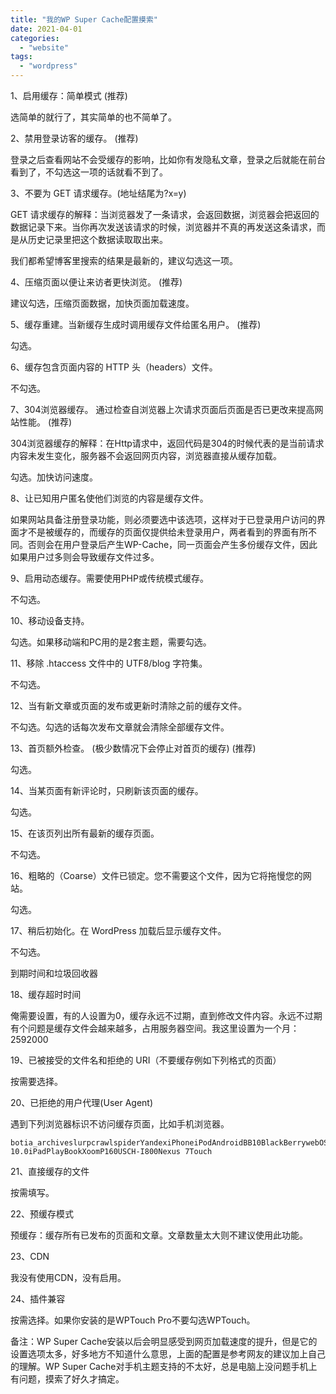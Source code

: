 ```yaml
---
title: "我的WP Super Cache配置摸索"
date: 2021-04-01
categories: 
  - "website"
tags: 
  - "wordpress"
---
```


1、启用缓存：简单模式 (推荐)

选简单的就行了，其实简单的也不简单了。

2、禁用登录访客的缓存。 (推荐)

登录之后查看网站不会受缓存的影响，比如你有发隐私文章，登录之后就能在前台看到了，不勾选这一项的话就看不到了。

3、不要为 GET 请求缓存。(地址结尾为?x=y)

GET 请求缓存的解释：当浏览器发了一条请求，会返回数据，浏览器会把返回的数据记录下来。当你再次发送该请求的时候，浏览器并不真的再发送这条请求，而是从历史记录里把这个数据读取取出来。

我们都希望博客里搜索的结果是最新的，建议勾选这一项。

4、压缩页面以便让来访者更快浏览。 (推荐)

建议勾选，压缩页面数据，加快页面加载速度。

5、缓存重建。当新缓存生成时调用缓存文件给匿名用户。 (推荐)

勾选。

6、缓存包含页面内容的 HTTP 头（headers）文件。

不勾选。

7、304浏览器缓存。 通过检查自浏览器上次请求页面后页面是否已更改来提高网站性能。 (推荐)

304浏览器缓存的解释：在Http请求中，返回代码是304的时候代表的是当前请求内容未发生变化，服务器不会返回网页内容，浏览器直接从缓存加载。

勾选。加快访问速度。

8、让已知用户匿名使他们浏览的内容是缓存文件。

如果网站具备注册登录功能，则必须要选中该选项，这样对于已登录用户访问的界面才不是被缓存的，而缓存的页面仅提供给未登录用户，两者看到的界面有所不同。否则会在用户登录后产生WP-Cache，同一页面会产生多份缓存文件，因此如果用户过多则会导致缓存文件过多。

9、启用动态缓存。需要使用PHP或传统模式缓存。

不勾选。

10、移动设备支持。

勾选。如果移动端和PC用的是2套主题，需要勾选。

11、移除 .htaccess 文件中的 UTF8/blog 字符集。

不勾选。

12、当有新文章或页面的发布或更新时清除之前的缓存文件。

不勾选。勾选的话每次发布文章就会清除全部缓存文件。

13、首页额外检查。 (极少数情况下会停止对首页的缓存) (推荐)

勾选。

14、当某页面有新评论时，只刷新该页面的缓存。

勾选。

15、在该页列出所有最新的缓存页面。

不勾选。

16、粗略的（Coarse）文件已锁定。您不需要这个文件，因为它将拖慢您的网站。

勾选。

17、稍后初始化。在 WordPress 加载后显示缓存文件。

不勾选。

到期时间和垃圾回收器

18、缓存超时时间

俺需要设置，有的人设置为0，缓存永远不过期，直到修改文件内容。永远不过期有个问题是缓存文件会越来越多，占用服务器空间。我这里设置为一个月：2592000

19、已被接受的文件名和拒绝的 URI（不要缓存例如下列格式的页面）

按需要选择。

20、已拒绝的用户代理(User Agent)

遇到下列浏览器标识不访问缓存页面，比如手机浏览器。

```
botia_archiveslurpcrawlspiderYandexiPhoneiPodAndroidBB10BlackBerrywebOSIEMobile/7.0IEMobile/9.0IEMobile/10.0MSIE 10.0iPadPlayBookXoomP160USCH-I800Nexus 7Touch
```

21、直接缓存的文件

按需填写。

22、预缓存模式

预缓存：缓存所有已发布的页面和文章。文章数量太大则不建议使用此功能。

23、CDN

我没有使用CDN，没有启用。

24、插件兼容

按需选择。如果你安装的是WPTouch Pro不要勾选WPTouch。

备注：WP Super Cache安装以后会明显感受到网页加载速度的提升，但是它的设置选项太多，好多地方不知道什么意思，上面的配置是参考网友的建议加上自己的理解。WP Super Cache对手机主题支持的不太好，总是电脑上没问题手机上有问题，摸索了好久才搞定。
